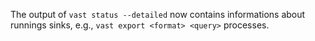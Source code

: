 The output of `vast status --detailed` now contains informations about runnings
sinks, e.g., `vast export <format> <query>` processes.
